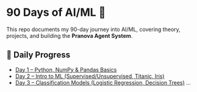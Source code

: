 # 90 Days of AI/ML 🚀

This repo documents my 90-day journey into AI/ML, covering theory, projects, and building the **Pranova Agent System**.

## 📅 Daily Progress
- [Day 1 – Python, NumPy & Pandas Basics](Day01_Python_Basics/)
- [Day 2 – Intro to ML (Supervised/Unsupervised, Titanic, Iris)](Day02_ML_Intro/)
- [Day 3 – Classification Models (Logistic Regression, Decision Trees)](Day03_Classification/)
...
